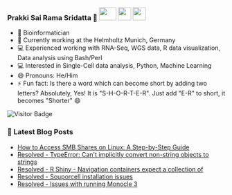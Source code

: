 ### Prakki Sai Rama Sridatta 👋 [<img src="https://img.shields.io/badge/-blue?style=flat-square&logo=Linkedin&logoColor=white&link=https://www.linkedin.com/in/prakki-sai-rama-sridatta-data" width="40" height="30">](https://www.linkedin.com/in/prakki-sai-rama-sridatta-data/) [<img src="https://upload.wikimedia.org/wikipedia/commons/thumb/6/6f/Logo_of_Twitter.svg/1920px-Logo_of_Twitter.svg.png" width="30" height="30">](https://twitter.com/Prakki_Rama) [<img src="https://www.blogger.com/img/logo_blogger_40px.png" width="30" height="30">](https://asearchforsolutions.blogspot.com/)


- 🔭 Bioinformatician
- 🌱 Currently working at the Helmholtz Munich, Germany
- 💻 Experienced working with RNA-Seq, WGS data, R data visualization, Data analysis using Bash/Perl
- 💻 Interested in Single-Cell data analysis, Python, Machine Learning
- 😄 Pronouns: He/Him
- ⚡ Fun fact: Is there a word which can become short by adding two letters? Absolutely, Yes! It is "S-H-O-R-T-E-R". Just add "E-R" to short, it becomes "Shorter" 😄

![Visitor Badge](https://visitor-badge.laobi.icu/badge?page_id=ramadatta.ramdatta)


### 📕 Latest Blog Posts
<!-- BLOG-POST-LIST:START -->
- [How to Access SMB Shares on Linux: A Step-by-Step Guide](https://asearchforsolutions.blogspot.com/2024/02/how-to-access-smb-shares-on-linux-step.html)
- [Resolved - TypeError: Can&#39;t implicitly convert non-string objects to strings](https://asearchforsolutions.blogspot.com/2024/02/resolved-typeerror-cant-implicitly.html)
- [Resolved - R Shiny - Navigation containers expect a collection of](https://asearchforsolutions.blogspot.com/2024/01/resolved-r-shiny-navigation-containers.html)
- [Resolved - Souporcell installation issues](https://asearchforsolutions.blogspot.com/2024/01/resolved-souporcell-installation-issues.html)
- [Resolved - Issues with running Monocle 3](https://asearchforsolutions.blogspot.com/2024/01/some-issues-i-faced-when-trying-to-use.html)
<!-- BLOG-POST-LIST:END -->

